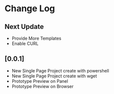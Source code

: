 # Change Log

## Next Update

- Provide More Templates
- Enable CURL

## [0.0.1]

- New Single Page Project create with powershell
- New Single Page Project create with wget
- Prototype Preview on Panel
- Prototype Preview on Browser